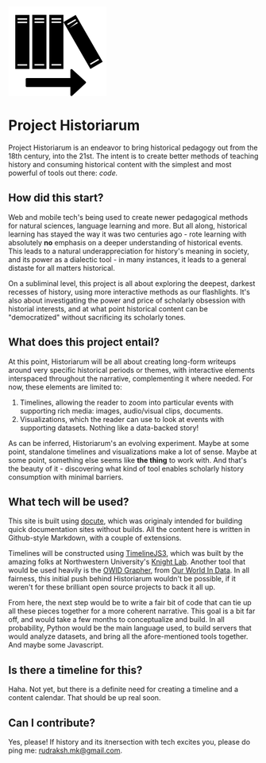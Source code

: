 ![logo](initial-logo.png)
# Project Historiarum

Project Historiarum is an endeavor to bring historical pedagogy out from the 18th century, into the 21st. The intent is to create
better methods of teaching history and consuming historical content with the simplest and most powerful of tools out there: 
*code.*

## How did this start?

Web and mobile tech's being used to create newer pedagogical methods for natural sciences, language learning and more. But all along, historical learning has stayed the way it was two centuries ago - rote learning with absolutely **no** emphasis on a deeper understanding of historical events. This leads to a natural underappreciation for history's meaning in society, and its power as a dialectic tool - in many instances, it leads to a general distaste for all matters historical.

On a subliminal level, this project is all about exploring the deepest, darkest recesses of history, using more interactive methods as our flashlights. It's also about investigating the power and price of scholarly obsession with historial interests, and at what point historical content can be "democratized" without sacrificing its scholarly tones.

## What does this project entail?

At this point, Historiarum will be all about creating long-form writeups around very specific historical periods or themes, with interactive elements interspaced throughout the narrative, complementing it where needed. For now, these elements are limited to:

1. Timelines, allowing the reader to zoom into particular events with supporting rich media: images, audio/visual clips, documents.
2. Visualizations, which the reader can use to look at events with supporting datasets. Nothing like a data-backed story!

As can be inferred, Historiarum's an evolving experiment. Maybe at some point, standalone timelines and visualizations make a lot of sense. Maybe at some point, something else seems like **the thing** to work with. And that's the beauty of it - discovering what kind of tool enables scholarly history consumption with minimal barriers.

## What tech will be used?

This site is built using [docute](https://docute.js.org/), which was originaly intended for building quick documentation sites without builds. All the content here is written in Github-style Markdown, with a couple of extensions.

Timelines will be constructed using [TimelineJS3](https://github.com/NUKnightLab/TimelineJS3), which was built by the amazing folks at Northwestern University's [Knight Lab](https://knightlab.northwestern.edu/). Another tool that would be used heavily is the [OWID Grapher](https://github.com/OurWorldInData/owid-grapher), from [Our World In Data](https://ourworldindata.org/). In all fairness, this initial push behind Historiarum wouldn't be possible, if it weren't for these brilliant open source projects to back it all up.

From here, the next step would be to write a fair bit of code that can tie up all these pieces together for a more coherent narrative. This goal is a bit far off, and would take a few months to conceptualize and build. In all probability, Python would be the main language used, to build servers that would analyze datasets, and bring all the afore-mentioned tools together. And maybe some Javascript.

## Is there a timeline for this?

Haha. Not yet, but there is a definite need for creating a timeline and a content calendar. That should be up real soon.

## Can I contribute?

Yes, please! If history and its itnersection with tech excites you, please do ping me: rudraksh.mk@gmail.com.
